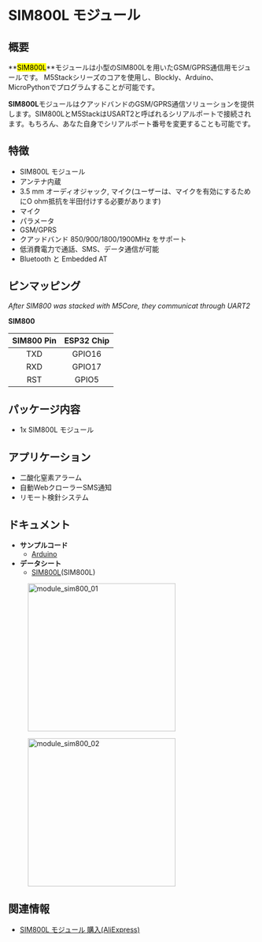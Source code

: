 # SIM800L モジュール



## 概要

**<mark>SIM800L</mark>**モジュールは小型のSIM800Lを用いたGSM/GPRS通信用モジュールです。
M5Stackシリーズのコアを使用し、Blockly、Arduino、MicroPythonでプログラムすることが可能です。

**SIM800L**モジュールはクアッドバンドのGSM/GPRS通信ソリューションを提供します。SIM800LとM5StackはUSART2と呼ばれるシリアルポートで接続されます。もちろん、あなた自身でシリアルポート番号を変更することも可能です。

## 特徴

- SIM800L モジュール
- アンテナ内蔵
- 3.5 mm オーディオジャック, マイク(ユーザーは、マイクを有効にするためにO ohm抵抗を半田付けする必要があります)
- マイク
- パラメータ
- GSM/GPRS
- クアッドバンド 850/900/1800/1900MHz をサポート
- 低消費電力で通話、SMS、データ通信が可能
- Bluetooth と Embedded AT

## ピンマッピング

*After SIM800 was stacked with M5Core, they communicat through UART2*

**SIM800**

| SIM800 Pin        | ESP32 Chip      |
| :----------:  |:------------: |
| TXD        | GPIO16         |
| RXD        | GPIO17         |
| RST        | GPIO5         |

## パッケージ内容

- 1x SIM800L モジュール

## アプリケーション

- 二酸化窒素アラーム
- 自動WebクローラーSMS通知
- リモート検針システム

## ドキュメント

- **サンプルコード**
  - [Arduino](https://github.com/m5stack/M5Stack/tree/master/examples)
- **データシート**
  - [SIM800L](http://simcomm2m.com/En/module/detail.aspx?id=138)(SIM800L)

<figure>
  <img src="assets/img/product_pics/module/module_sim800_01.png" alt="module_sim800_01" width="300px" height="300px">
</figure>
<figure>
  <img src="assets/img/product_pics/module/module_sim800_02.png" alt="module_sim800_02" width="300px" height="300px">
</figure>

## 関連情報

- [SIM800L モジュール 購入(AliExpress)](https://www.aliexpress.com/store/product/M5Stack-gsm-SIM800L-iot-arduino-ESP32-3-5/3226069_32843211923.html)
